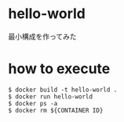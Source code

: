 # hello-world
最小構成を作ってみた

# how to execute
```
$ docker build -t hello-world .
$ docker run hello-world
$ docker ps -a
$ docker rm ${CONTAINER ID}
```